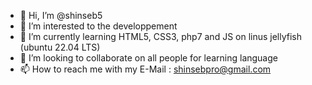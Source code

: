 - 👋 Hi, I’m @shinseb5
- 👀 I’m interested to the developpement
- 🌱 I’m currently learning HTML5, CSS3, php7 and JS on linus jellyfish (ubuntu 22.04 LTS)
- 💞️ I’m looking to collaborate on all people for learning language
- 📫 How to reach me with my E-Mail : shinsebpro@gmail.com

<!---
shinseb5/shinseb5 is a ✨ special ✨ repository because its `README.md` (this file) appears on your GitHub profile.
You can click the Preview link to take a look at your changes.
--->
